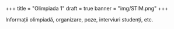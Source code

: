 +++
title = "Olimpiada 1"
draft = true
banner = "img/STIM.png"
+++


Informații olimpiadă, organizare, poze, interviuri studenți, etc.


